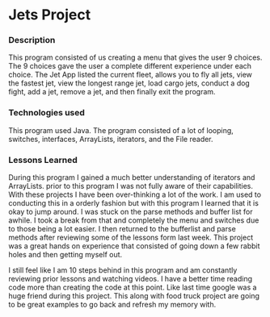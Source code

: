 # Jets Project

### Description
This program consisted of us creating a menu that gives the user 9 choices. 
The 9 choices gave the user a complete different experience under each choice.
The Jet App listed the current fleet, allows you to fly all jets, 
view the fastest jet, view the longest range jet, load cargo jets, conduct a dog fight,
add a jet, remove a jet, and then finally exit the program. 
### Technologies used
This program used Java. The program consisted of a lot of looping, switches, interfaces, 
ArrayLists, iterators, and the File reader. 
### Lessons Learned
During this program I gained a much better understanding of iterators and ArrayLists. 
prior to this program I was not fully aware of their capabilities. With these projects 
I have been over-thinking a lot of the work. I am used to conducting this in a 
orderly fashion but with this program I learned that it is okay to jump around. 
I was stuck on the parse methods and buffer list for awhile. I took a break from that 
and completely the menu and switches due to those being a lot easier. I then returned to 
the bufferlist and parse methods after reviewing some of the lessons form last week. 
This project was a great hands on experience that consisted of going down a few 
rabbit holes and then getting myself out. 

I still feel like I am 10 steps behind in this program and am constantly reviewing 
prior lessons and watching videos. I have a better time reading code more than creating
the code at this point. Like last time google was a huge friend during this project. 
This along with food truck project are going to be great examples to go back 
and refresh my memory with. 

